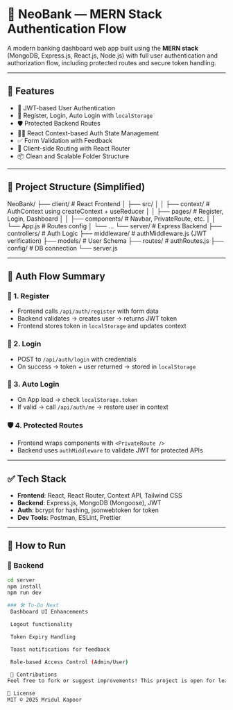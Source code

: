 # 🏦 NeoBank — MERN Stack Authentication Flow

A modern banking dashboard web app built using the **MERN stack** (MongoDB, Express.js, React.js, Node.js) with full user authentication and authorization flow, including protected routes and secure token handling.

---

## 🚀 Features

- 🔐 JWT-based User Authentication
- 📄 Register, Login, Auto Login with `localStorage`
- 🛡️ Protected Backend Routes
- 👨‍💻 React Context-based Auth State Management
- ✅ Form Validation with Feedback
- 🧭 Client-side Routing with React Router
- 📦 Clean and Scalable Folder Structure

---

## 📂 Project Structure (Simplified)

NeoBank/
├── client/ # React Frontend
│ ├── src/
│ │ ├── context/ # AuthContext using createContext + useReducer
│ │ ├── pages/ # Register, Login, Dashboard
│ │ ├── components/ # Navbar, PrivateRoute, etc.
│ │ └── App.js # Routes config
│ └── ...
└── server/ # Express Backend
├── controllers/ # Auth Logic
├── middleware/ # authMiddleware.js (JWT verification)
├── models/ # User Schema
├── routes/ # authRoutes.js
├── config/ # DB connection
└── server.js

---

## 🧠 Auth Flow Summary

### 🔄 1. **Register**
- Frontend calls `/api/auth/register` with form data
- Backend validates → creates user → returns JWT token
- Frontend stores token in `localStorage` and updates context

### 🔐 2. **Login**
- POST to `/api/auth/login` with credentials
- On success → token + user returned → stored in `localStorage`

### 🔁 3. **Auto Login**
- On App load → check `localStorage.token`
- If valid → call `/api/auth/me` → restore user in context

### 🛡️ 4. **Protected Routes**
- Frontend wraps components with `<PrivateRoute />`
- Backend uses `authMiddleware` to validate JWT for protected APIs

---

## ✅ Tech Stack

- **Frontend**: React, React Router, Context API, Tailwind CSS
- **Backend**: Express.js, MongoDB (Mongoose), JWT
- **Auth**: bcrypt for hashing, jsonwebtoken for token
- **Dev Tools**: Postman, ESLint, Prettier

---

## 🧪 How to Run

### 🔧 Backend
```bash
cd server
npm install
npm run dev

### 🛠️ To-Do Next
 Dashboard UI Enhancements

 Logout functionality

 Token Expiry Handling

 Toast notifications for feedback

 Role-based Access Control (Admin/User)

 🤝 Contributions
Feel free to fork or suggest improvements! This project is open for learning and collaboration.

📘 License
MIT © 2025 Mridul Kapoor